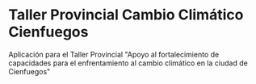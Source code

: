 # Taller Provincial Cambio Climático Cienfuegos

Aplicación para el Taller Provincial "Apoyo al fortalecimiento de capacidades para el enfrentamiento al cambio climático en la ciudad de Cienfuegos"
